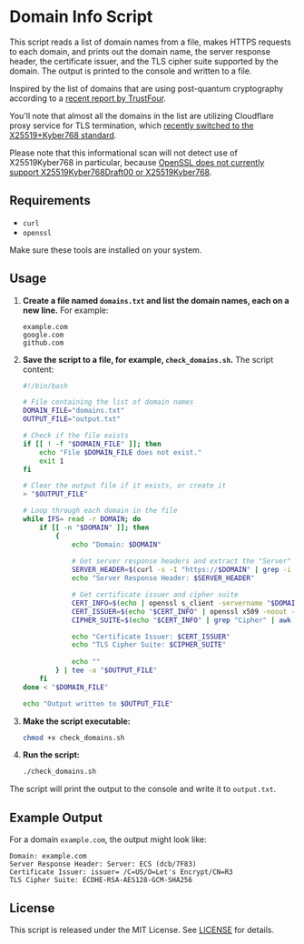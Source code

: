 # Domain Info Script

This script reads a list of domain names from a file, makes HTTPS requests to each domain, and prints out the domain name, the server response header, the certificate issuer, and the TLS cipher suite supported by the domain. The output is printed to the console and written to a file.

Inspired by the list of domains that are using post-quantum cryptography according to a [recent report by TrustFour](https://trustfour.com/current-state-of-transport-layer-security-tls-post-quantum-cryptography/).

You'll note that almost all the domains in the list are utilizing Cloudflare proxy service for TLS termination, which [recently switched to the X25519+Kyber768 standard](https://blog.cloudflare.com/post-quantum-for-all/).

Please note that this informational scan will not detect use of X25519Kyber768 in particular, because [OpenSSL does not currently support X25519Kyber768Draft00 or X25519Kyber768](https://github.com/openssl/openssl/issues/24622).

## Requirements

- `curl`
- `openssl`

Make sure these tools are installed on your system.

## Usage

1. **Create a file named `domains.txt` and list the domain names, each on a new line.** For example:
    ```
    example.com
    google.com
    github.com
    ```

2. **Save the script to a file, for example, `check_domains.sh`.** The script content:
    ```bash
    #!/bin/bash

    # File containing the list of domain names
    DOMAIN_FILE="domains.txt"
    OUTPUT_FILE="output.txt"

    # Check if the file exists
    if [[ ! -f "$DOMAIN_FILE" ]]; then
        echo "File $DOMAIN_FILE does not exist."
        exit 1
    fi

    # Clear the output file if it exists, or create it
    > "$OUTPUT_FILE"

    # Loop through each domain in the file
    while IFS= read -r DOMAIN; do
        if [[ -n "$DOMAIN" ]]; then
            {
                echo "Domain: $DOMAIN"
                
                # Get server response headers and extract the "Server" header
                SERVER_HEADER=$(curl -s -I "https://$DOMAIN" | grep -i "^Server:")
                echo "Server Response Header: $SERVER_HEADER"

                # Get certificate issuer and cipher suite
                CERT_INFO=$(echo | openssl s_client -servername "$DOMAIN" -connect "$DOMAIN:443" 2>/dev/null)
                CERT_ISSUER=$(echo "$CERT_INFO" | openssl x509 -noout -issuer)
                CIPHER_SUITE=$(echo "$CERT_INFO" | grep "Cipher" | awk '{print $5}')

                echo "Certificate Issuer: $CERT_ISSUER"
                echo "TLS Cipher Suite: $CIPHER_SUITE"
                
                echo ""
            } | tee -a "$OUTPUT_FILE"
        fi
    done < "$DOMAIN_FILE"

    echo "Output written to $OUTPUT_FILE"
    ```

3. **Make the script executable:**
    ```sh
    chmod +x check_domains.sh
    ```

4. **Run the script:**
    ```sh
    ./check_domains.sh
    ```

The script will print the output to the console and write it to `output.txt`.

## Example Output

For a domain `example.com`, the output might look like:

```
Domain: example.com
Server Response Header: Server: ECS (dcb/7F83)
Certificate Issuer: issuer= /C=US/O=Let's Encrypt/CN=R3
TLS Cipher Suite: ECDHE-RSA-AES128-GCM-SHA256
```

## License

This script is released under the MIT License. See [LICENSE](LICENSE) for details.
